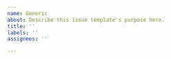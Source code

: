 ```yaml
---
name: Generic
about: Describe this issue template's purpose here.
title: ''
labels: ''
assignees: ''

---
```



